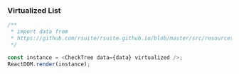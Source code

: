 ### Virtualized List

<!--start-code-->

```js
/**
 * import data from
 * https://github.com/rsuite/rsuite.github.io/blob/master/src/resources/data/en/city-simplified.js
 */

const instance = <CheckTree data={data} virtualized />;
ReactDOM.render(instance);
```

<!--end-code-->
